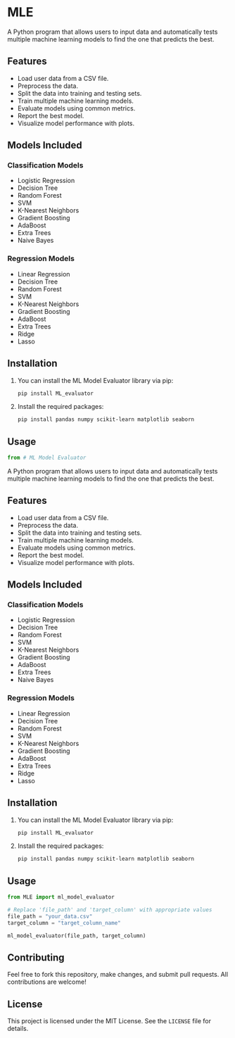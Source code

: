 # MLE

A Python program that allows users to input data and automatically tests multiple machine learning models to find the one that predicts the best.

## Features

- Load user data from a CSV file.
- Preprocess the data.
- Split the data into training and testing sets.
- Train multiple machine learning models.
- Evaluate models using common metrics.
- Report the best model.
- Visualize model performance with plots.

## Models Included

### Classification Models

- Logistic Regression
- Decision Tree
- Random Forest
- SVM
- K-Nearest Neighbors
- Gradient Boosting
- AdaBoost
- Extra Trees
- Naive Bayes

### Regression Models

- Linear Regression
- Decision Tree
- Random Forest
- SVM
- K-Nearest Neighbors
- Gradient Boosting
- AdaBoost
- Extra Trees
- Ridge
- Lasso

## Installation

1. You can install the ML Model Evaluator library via pip:

    ```bash
    pip install ML_evaluator

    ```

2. Install the required packages:
    ```bash
    pip install pandas numpy scikit-learn matplotlib seaborn
    ```



## Usage

 ```python
from # ML Model Evaluator
 ```
A Python program that allows users to input data and automatically tests multiple machine learning models to find the one that predicts the best.

## Features

- Load user data from a CSV file.
- Preprocess the data.
- Split the data into training and testing sets.
- Train multiple machine learning models.
- Evaluate models using common metrics.
- Report the best model.
- Visualize model performance with plots.

## Models Included

### Classification Models

- Logistic Regression
- Decision Tree
- Random Forest
- SVM
- K-Nearest Neighbors
- Gradient Boosting
- AdaBoost
- Extra Trees
- Naive Bayes

### Regression Models

- Linear Regression
- Decision Tree
- Random Forest
- SVM
- K-Nearest Neighbors
- Gradient Boosting
- AdaBoost
- Extra Trees
- Ridge
- Lasso

## Installation

1. You can install the ML Model Evaluator library via pip:

    ```bash
    pip install ML_evaluator

    ```

2. Install the required packages:
    ```bash
    pip install pandas numpy scikit-learn matplotlib seaborn
    ```



## Usage

 ```python
from MLE import ml_model_evaluator

# Replace 'file_path' and 'target_column' with appropriate values
file_path = "your_data.csv"
target_column = "target_column_name"

ml_model_evaluator(file_path, target_column)
```


## Contributing

Feel free to fork this repository, make changes, and submit pull requests. All contributions are welcome!

## License

This project is licensed under the MIT License. See the `LICENSE` file for details.
